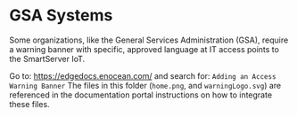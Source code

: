 # GSA Systems
Some organizations, like the General Services Administration (GSA), require a warning banner with specific, approved language at IT access points to the SmartServer IoT. 

Go to: https://edgedocs.enocean.com/ and search for: `Adding an Access Warning Banner` The files in this folder (`home.png`, and `warningLogo.svg`) are referenced in the documentation portal instructions on how to integrate these files.

